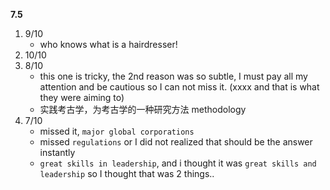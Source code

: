 **7.5**
1. 9/10
	- who knows what is a hairdresser!
2. 10/10
3. 8/10
	- this one is tricky, the 2nd reason was so subtle, I must pay all my attention and be cautious so I can not miss it. (xxxx and that is what they were aiming to)
	- 实践考古学，为考古学的一种研究方法 methodology
4. 7/10
	- missed it, `major global corporations`
	- missed `regulations` or I did not realized that should be the answer instantly
	- `great skills in leadership`, and i thought it was `great skills and leadership` so I thought that was 2 things..